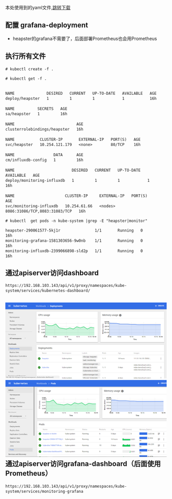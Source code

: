 本处使用到的yaml文件,[跳转下载](https://github.com/w564791/Kubernetes-Cluster/tree/master/heapster)

## 配置 grafana-deployment

* heapster的grafana不需要了，后面部署Prometheus也会用Prometheus

## 执行所有文件

```
# kubectl create -f .
```

```
# kubectl get -f .
```

```

NAME              DESIRED   CURRENT   UP-TO-DATE   AVAILABLE   AGE
deploy/heapster   1         1         1            1           16h

NAME          SECRETS   AGE
sa/heapster   1         16h

NAME                           AGE
clusterrolebindings/heapster   16h

NAME           CLUSTER-IP       EXTERNAL-IP   PORT(S)   AGE
svc/heapster   10.254.121.179   <none>        80/TCP    16h

NAME                 DATA      AGE
cm/influxdb-config   1         16h

NAME                         DESIRED   CURRENT   UP-TO-DATE   AVAILABLE   AGE
deploy/monitoring-influxdb   1         1         1            1           16h

NAME                      CLUSTER-IP     EXTERNAL-IP   PORT(S)                         AGE
svc/monitoring-influxdb   10.254.61.66   <nodes>       8086:31086/TCP,8083:31083/TCP   16h
```

```
# kubectl  get pods -n kube-system |grep -E "heapster|monitor"
```

```
heapster-290061577-5kj1r               1/1       Running   0          16h
monitoring-grafana-1581303656-9w0nb    1/1       Running   0          16h
monitoring-influxdb-2399066898-sld2p   1/1       Running   0          16h
```

## 通过apiserver访问dashboard

```
https://192.168.103.143/api/v1/proxy/namespaces/kube-system/services/kubernetes-dashboard/
```

## ![](/assets/dashboard-deploy.png)![](/assets/dashboard-pod.png)通过apiserver访问grafana-dashboard（后面使用Prometheus）

```
https://192.168.103.143/api/v1/proxy/namespaces/kube-system/services/monitoring-grafana
```



